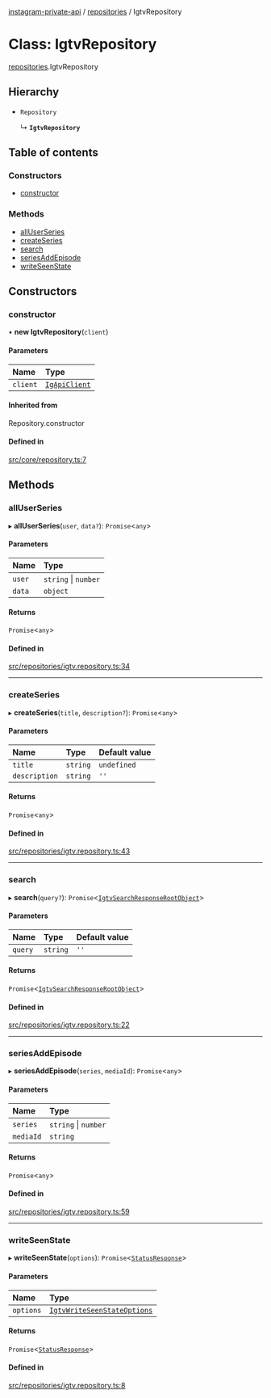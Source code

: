 [instagram-private-api](../../README.md) / [repositories](../../modules/repositories.md) / IgtvRepository

# Class: IgtvRepository

[repositories](../../modules/repositories.md).IgtvRepository

## Hierarchy

- `Repository`

  ↳ **`IgtvRepository`**

## Table of contents

### Constructors

- [constructor](IgtvRepository.md#constructor)

### Methods

- [allUserSeries](IgtvRepository.md#alluserseries)
- [createSeries](IgtvRepository.md#createseries)
- [search](IgtvRepository.md#search)
- [seriesAddEpisode](IgtvRepository.md#seriesaddepisode)
- [writeSeenState](IgtvRepository.md#writeseenstate)

## Constructors

### constructor

• **new IgtvRepository**(`client`)

#### Parameters

| Name | Type |
| :------ | :------ |
| `client` | [`IgApiClient`](../index/IgApiClient.md) |

#### Inherited from

Repository.constructor

#### Defined in

[src/core/repository.ts:7](https://github.com/Nerixyz/instagram-private-api/blob/4971f34/src/core/repository.ts#L7)

## Methods

### allUserSeries

▸ **allUserSeries**(`user`, `data?`): `Promise`<`any`\>

#### Parameters

| Name | Type |
| :------ | :------ |
| `user` | `string` \| `number` |
| `data` | `object` |

#### Returns

`Promise`<`any`\>

#### Defined in

[src/repositories/igtv.repository.ts:34](https://github.com/Nerixyz/instagram-private-api/blob/4971f34/src/repositories/igtv.repository.ts#L34)

___

### createSeries

▸ **createSeries**(`title`, `description?`): `Promise`<`any`\>

#### Parameters

| Name | Type | Default value |
| :------ | :------ | :------ |
| `title` | `string` | `undefined` |
| `description` | `string` | `''` |

#### Returns

`Promise`<`any`\>

#### Defined in

[src/repositories/igtv.repository.ts:43](https://github.com/Nerixyz/instagram-private-api/blob/4971f34/src/repositories/igtv.repository.ts#L43)

___

### search

▸ **search**(`query?`): `Promise`<[`IgtvSearchResponseRootObject`](../../interfaces/responses/IgtvSearchResponseRootObject.md)\>

#### Parameters

| Name | Type | Default value |
| :------ | :------ | :------ |
| `query` | `string` | `''` |

#### Returns

`Promise`<[`IgtvSearchResponseRootObject`](../../interfaces/responses/IgtvSearchResponseRootObject.md)\>

#### Defined in

[src/repositories/igtv.repository.ts:22](https://github.com/Nerixyz/instagram-private-api/blob/4971f34/src/repositories/igtv.repository.ts#L22)

___

### seriesAddEpisode

▸ **seriesAddEpisode**(`series`, `mediaId`): `Promise`<`any`\>

#### Parameters

| Name | Type |
| :------ | :------ |
| `series` | `string` \| `number` |
| `mediaId` | `string` |

#### Returns

`Promise`<`any`\>

#### Defined in

[src/repositories/igtv.repository.ts:59](https://github.com/Nerixyz/instagram-private-api/blob/4971f34/src/repositories/igtv.repository.ts#L59)

___

### writeSeenState

▸ **writeSeenState**(`options`): `Promise`<[`StatusResponse`](../../interfaces/responses/StatusResponse.md)\>

#### Parameters

| Name | Type |
| :------ | :------ |
| `options` | [`IgtvWriteSeenStateOptions`](../../interfaces/types/IgtvWriteSeenStateOptions.md) |

#### Returns

`Promise`<[`StatusResponse`](../../interfaces/responses/StatusResponse.md)\>

#### Defined in

[src/repositories/igtv.repository.ts:8](https://github.com/Nerixyz/instagram-private-api/blob/4971f34/src/repositories/igtv.repository.ts#L8)
